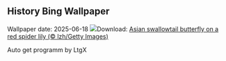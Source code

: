 ## History Bing Wallpaper
Wallpaper date: 2025-06-18
![](https://www.bing.com/th?id=OHR.AsianSwallowtail_EN-GB8497991107_UHD.jpg&w=1000)Download: [Asian swallowtail butterfly on a red spider lily (© lzh/Getty Images)](https://www.bing.com/th?id=OHR.AsianSwallowtail_EN-GB8497991107_UHD.jpg)

Auto get programm by LtgX
